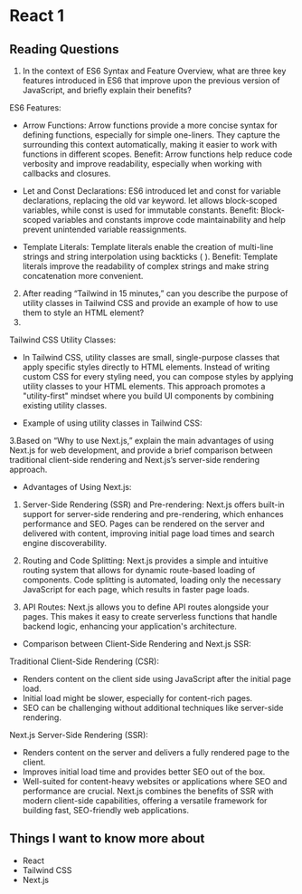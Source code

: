 # React 1
## Reading Questions
1. In the context of ES6 Syntax and Feature Overview, what are three key features introduced in ES6 that improve upon the previous version of JavaScript, and briefly explain their benefits?
   
ES6 Features:
* Arrow Functions: Arrow functions provide a more concise syntax for defining functions, especially for simple one-liners. They capture the surrounding this context automatically, making it easier to work with functions in different scopes.
Benefit: Arrow functions help reduce code verbosity and improve readability, especially when working with callbacks and closures.

* Let and Const Declarations: ES6 introduced let and const for variable declarations, replacing the old var keyword. let allows block-scoped variables, while const is used for immutable constants.
Benefit: Block-scoped variables and constants improve code maintainability and help prevent unintended variable reassignments.

* Template Literals: Template literals enable the creation of multi-line strings and string interpolation using backticks ( ).
Benefit: Template literals improve the readability of complex strings and make string concatenation more convenient.

2. After reading “Tailwind in 15 minutes,” can you describe the purpose of utility classes in Tailwind CSS and provide an example of how to use them to style an HTML element?
3. 
Tailwind CSS Utility Classes:

* In Tailwind CSS, utility classes are small, single-purpose classes that apply specific styles directly to HTML elements. Instead of writing custom CSS for every styling need, you can compose styles by applying utility classes to your HTML elements. This approach promotes a "utility-first" mindset where you build UI components by combining existing utility classes.

* Example of using utility classes in Tailwind CSS:

3.Based on “Why to use Next.js,” explain the main advantages of using Next.js for web development, and provide a brief comparison between traditional client-side rendering and Next.js’s server-side rendering approach.

* Advantages of Using Next.js:
1. Server-Side Rendering (SSR) and Pre-rendering: Next.js offers built-in support for server-side rendering and pre-rendering, which enhances performance and SEO. Pages can be rendered on the server and delivered with content, improving initial page load times and search engine discoverability.

2. Routing and Code Splitting: Next.js provides a simple and intuitive routing system that allows for dynamic route-based loading of components. Code splitting is automated, loading only the necessary JavaScript for each page, which results in faster page loads.

3. API Routes: Next.js allows you to define API routes alongside your pages. This makes it easy to create serverless functions that handle backend logic, enhancing your application's architecture.

* Comparison between Client-Side Rendering and Next.js SSR:

Traditional Client-Side Rendering (CSR):
* Renders content on the client side using JavaScript after the initial page load.
* Initial load might be slower, especially for content-rich pages.
* SEO can be challenging without additional techniques like server-side rendering.
  
Next.js Server-Side Rendering (SSR):
* Renders content on the server and delivers a fully rendered page to the client.
* Improves initial load time and provides better SEO out of the box.
* Well-suited for content-heavy websites or applications where SEO and performance are crucial.
Next.js combines the benefits of SSR with modern client-side capabilities, offering a versatile framework for building fast, SEO-friendly web applications.

## Things I want to know more about
* React
* Tailwind CSS
* Next.js
